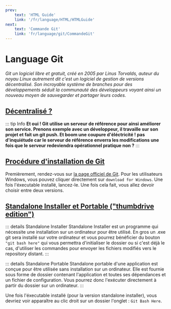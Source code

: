 ```yaml
---
prev: 
    text: 'HTML Guide'
    link: '/fr/language/HTML/HTMLGuide'
next:
    text: 'Commande Git'
    link: 'fr/language/git/CommandeGit'
---
```


# Language Git

*Git un logiciel libre et gratuit, créé en 2005 par Linus Torvalds, auteur du noyau Linux autrement dit c'est un logiciel de gestion de versions décentralisé. Son incroyable système de branches pour des développements séduit la communauté des développeurs voyant ainsi un nouveau moyen de sauvegarder et partager leurs codes.*

## <u>Décentralisé ?</u>

::: tip Info
**Et oui ! Git utilise un serveur de référence pour ainsi améliorer son service. Prenons exemple avec un développeur, il travaille sur son projet et fait un git push. Et boom une coupure d'éléctricité ! pas d'inquiétude car le serveur de référence enverra les modifications une fois que le serveur redeviendra opérationnel pratique non ?**
:::

## <u>Procédure d'installation de Git</u>


Premièrement, rendez-vous sur [la page officiel de Git](https://git-scm.com/). Pour les utilisateurs Windows, vous pouvez cliquer directement sur ``download for Windows``. Une fois l'éxecutable installé, lancez-le. Une fois cela fait, vous allez devoir choisir entre deux versions.

## <u>Standalone Installer et Portable ("thumbdrive edition")</u>


::: details Standalone Installer
Standalone Installer est un programme qui nécessite une installation sur un ordinateur pour être utilisé. En gros un .exe git sera installé sur votre ordinateur et vous pourrez bénéficier du bouton ``"git bash here"`` qui vous permettra d'initialiser le dossier ou si c'est déjà le cas, d'utiliser les commandes pour envoyer les fichiers modifiés vers le repository distant.
:::

::: details Standalone Portable
Standalone portable d'une application est conçue pour être utilisée sans installation sur un ordinateur. Elle est fournie sous forme de dossier contenant l'application et toutes ses dépendances et un fichier de configuration. Vous pourrez donc l'exécuter directement à partir du dossier sur un ordinateur.
:::

Une fois l'éxecutable installé (pour la version standalone installer), vous devriez voir apparaître au clic droit sur un dossier l'onglet : ``Git Bash Here``.



